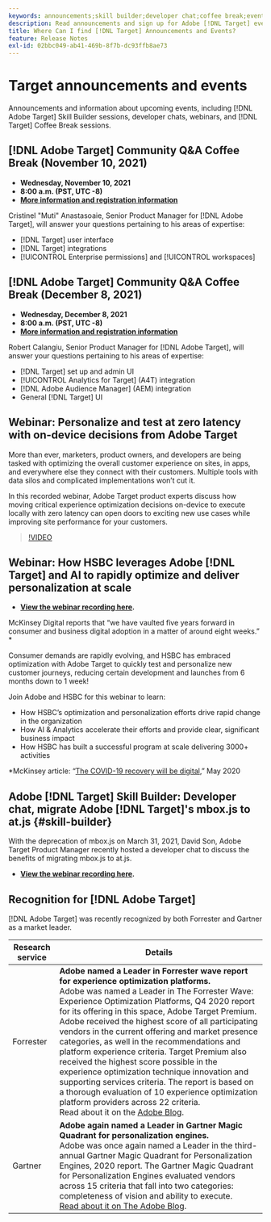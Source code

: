 ```yaml
---
keywords: announcements;skill builder;developer chat;coffee break;events;forrester;gartner;webinar
description: Read announcements and sign up for Adobe [!DNL Target] events, including Skill Builder sessions, developer and product manager chats, webinars, and more.
title: Where Can I find [!DNL Target] Announcements and Events?
feature: Release Notes
exl-id: 02bbc049-ab41-469b-8f7b-dc93ffb8ae73
---
```

# Target announcements and events

Announcements and information about upcoming events, including [!DNL Adobe Target] Skill Builder sessions, developer chats, webinars, and [!DNL Target] Coffee Break sessions.

## [!DNL Adobe Target] Community Q&A Coffee Break (November 10, 2021)

* **Wednesday, November 10, 2021**
* **8:00 a.m. (PST, UTC -8)**
* **[More information and registration information](https://experienceleaguecommunities.adobe.com/t5/adobe-target-discussions/at-community-q-amp-a-coffee-break-11-10-21-cristinel-quot-muti/td-p/426696)**

Cristinel "Muti" Anastasoaie, Senior Product Manager for [!DNL Adobe Target], will answer your questions pertaining to his areas of expertise:

* [!DNL Target] user interface
* [!DNL Target] integrations
* [!UICONTROL Enterprise permissions] and [!UICONTROL workspaces]

## [!DNL Adobe Target] Community Q&A Coffee Break (December 8, 2021)

* **Wednesday, December 8, 2021**
* **8:00 a.m. (PST, UTC -8)**
* **[More information and registration information](https://experienceleaguecommunities.adobe.com/t5/adobe-target-discussions/at-community-q-amp-a-coffee-break-12-8-21-8am-pt-robert-calangiu/td-p/426697)**

Robert Calangiu, Senior Product Manager for [!DNL Adobe Target], will answer your questions pertaining to his areas of expertise:

* [!DNL Target] set up and admin UI
* [!UICONTROL Analytics for Target] (A4T) integration
* [!DNL Adobe Audience Manager] (AEM) integration
* General [!DNL Target] UI

## Webinar: Personalize and test at zero latency with on-device decisions from Adobe Target

More than ever, marketers, product owners, and developers are being tasked with optimizing the overall customer experience on sites, in apps, and everywhere else they connect with their customers. Multiple tools with data silos and complicated implementations won’t cut it.

In this recorded webinar, Adobe Target product experts discuss how moving critical experience optimization decisions on-device to execute locally with zero latency can open doors to exciting new use cases while improving site performance for your customers.

>[!VIDEO](https://video.tv.adobe.com/v/328148)

## Webinar: How HSBC leverages Adobe [!DNL Target] and AI to rapidly optimize and deliver personalization at scale

* **[View the webinar recording here](https://seminars.adobeconnect.com/ps4ozlg7qfdy/?proto=true).**

McKinsey Digital reports that “we have vaulted five years forward in consumer and business digital adoption in a matter of around eight weeks.” *

Consumer demands are rapidly evolving, and HSBC has embraced optimization with Adobe Target to quickly test and personalize new customer journeys, reducing certain development and launches from 6 months down to 1 week!

Join Adobe and HSBC for this webinar to learn:

* How HSBC’s optimization and personalization efforts drive rapid change in the organization
* How AI & Analytics accelerate their efforts and provide clear, significant business impact
* How HSBC has built a successful program at scale delivering 3000+ activities

*McKinsey article: “[The COVID-19 recovery will be digital](https://www.mckinsey.com/business-functions/mckinsey-digital/our-insights/the-covid-19-recovery-will-be-digital-a-plan-for-the-first-90-days#),” May 2020

## Adobe [!DNL Target] Skill Builder: Developer chat, migrate Adobe [!DNL Target]'s mbox.js to at.js {#skill-builder}

With the deprecation of mbox.js on March 31, 2021, David Son, Adobe Target Product Manager recently hosted a developer chat to discuss the benefits of migrating mbox.js to at.js. 

* **[View the webinar recording here](https://seminars.adobeconnect.com/ptdo6mfo6qn6/?proto=true).**

## Recognition for [!DNL Adobe Target]

[!DNL Adobe Target] was recently recognized by both Forrester and Gartner as a market leader.

|Research service|Details|
| --- | --- |
|Forrester|**Adobe named a Leader in Forrester wave report for experience optimization platforms.**<br>Adobe was named a Leader in The Forrester Wave: Experience Optimization Platforms, Q4 2020 report for its offering in this space, Adobe Target Premium. Adobe received the highest score of all participating vendors in the current offering and market presence categories, as well in the recommendations and platform experience criteria. Target Premium also received the highest score possible in the experience optimization technique innovation and supporting services criteria. The report is based on a thorough evaluation of 10 experience optimization platform providers across 22 criteria.<br>Read about it on the [Adobe Blog](https://blog.adobe.com/en/2020/11/24/adobe-named-leader-in-forrester-wave-report-experience-optimization-platforms.html).|
|Gartner|**Adobe again named a Leader in Gartner Magic Quadrant for personalization engines.**<br>Adobe was once again named a Leader in the third-annual Gartner Magic Quadrant for Personalization Engines, 2020 report. The Gartner Magic Quadrant for Personalization Engines evaluated vendors across 15 criteria that fall into two categories: completeness of vision and ability to execute.<br>[Read about it on The Adobe Blog](https://theblog.adobe.com/adobe-again-named-leader-in-gartner-magic-quadrant-for-personalization-engines/).|

